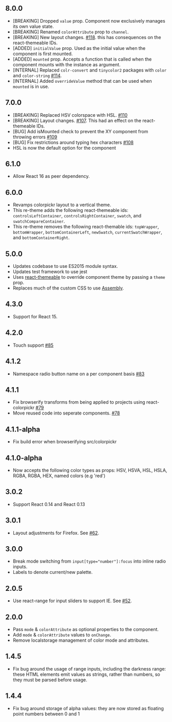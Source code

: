## 8.0.0

* [BREAKING] Dropped `value` prop. Component now exclusively manages its own value state.
* [BREAKING] Renamed `colorAttribute` prop to `channel`.
* [BREAKING] New layout changes. [#118](https://github.com/mapbox/react-colorpickr/pull/118). this has consequences on the
react-themeable IDs.
* [ADDED] `initialValue` prop. Used as the initial value when the component is first mounted.
* [ADDED] `mounted` prop. Accepts a function that is called when the component mounts with the instance as argument.
* [INTERNAL] Replaced `colr-convert` and `tinycolor2` packages with `color` and `color-string` [#114](https://github.com/mapbox/react-colorpickr/issues/114).
* [INTERNAL] Added `overrideValue` method that can be used when `mounted` is in use.

## 7.0.0

* [BREAKING] Replaced HSV colorspace with HSL. [#110](https://github.com/mapbox/react-colorpickr/pull/110)
* [BREAKING] Layout changes. [#107](https://github.com/mapbox/react-colorpickr/pull/107). This had an effect on the
react-themeable IDs.
* [BUG] Add isMounted check to prevent the XY component from throwing errors [#109](https://github.com/mapbox/react-colorpickr/pull/109)
* [BUG] Fix restrictions around typing hex characters [#108](https://github.com/mapbox/react-colorpickr/pull/108)
* HSL is now the default option for the component

## 6.1.0

* Allow React 16 as peer dependency.

## 6.0.0

* Revamps colorpickr layout to a vertical theme.
* This re-theme adds the following react-themeable ids: `controlsLeftContainer`, `controlsRightContainer`, `swatch`, and `swatchCompareContainer`.
* This re-theme removes the following react-themable ids: `topWrapper`, `bottomWrapper`, `bottomContainerLeft`, `newSwatch`, `currentSwatchWrapper`, and `bottomContainerRight`.

## 5.0.0

* Updates codebase to use ES2015 module syntax.
* Updates test framework to use jest
* Uses [react-themeable](https://github.com/markdalgleish/react-themeable) to override component theme by passing a `theme` prop.
* Replaces much of the custom CSS to use [Assembly](https://www.mapbox.com/assembly/).

## 4.3.0

* Support for React 15.

## 4.2.0

* Touch support [#85](https://github.com/mapbox/react-colorpickr/pull/85)

## 4.1.2

* Namespace radio button name on a per component basis [#83](https://github.com/mapbox/react-colorpickr/pull/83)

## 4.1.1

* Fix browserify transforms from being applied to projects using react-colorpickr [#79](https://github.com/mapbox/react-colorpickr/issues/79)
* Move reused code into seperate components. [#78](https://github.com/mapbox/react-colorpickr/pull/78)

## 4.1.1-alpha

* Fix build error when browserifying src/colorpickr

## 4.1.0-alpha

* Now accepts the following color types as props: HSV, HSVA, HSL, HSLA, RGBA, RGBA, HEX, named colors (e.g 'red')

## 3.0.2

* Support React 0.14 and React 0.13

## 3.0.1

* Layout adjustments for Firefox. See [#62](https://github.com/mapbox/react-colorpickr/pull/62).

## 3.0.0

* Break mode switching from `input[type="number"]:focus` into inline radio inputs.
* Labels to denote current/new palette.

## 2.0.5

* Use react-range for input sliders to support IE. See [#52](https://github.com/mapbox/react-colorpickr/pull/52).

## 2.0.0

* Pass `mode` & `colorAttribute` as optional properties to the component.
* Add `mode` & `colorAttribute` values to `onChange`.
* Remove localstorage management of color mode and attributes.

## 1.4.5

* Fix bug around the usage of range inputs, including the darkness range:
  these HTML elements emit values as strings, rather than numbers, so they
  must be parsed before usage.

## 1.4.4

* Fix bug around storage of alpha values: they are now stored as floating
  point numbers between 0 and 1
